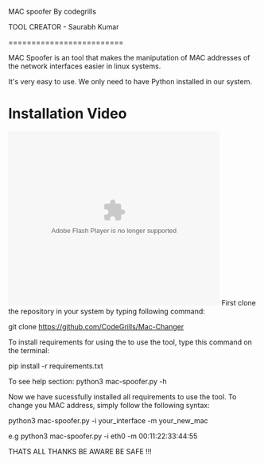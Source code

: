MAC spoofer By codegrills

TOOL CREATOR - Saurabh Kumar

=========================

MAC Spoofer is an tool that makes the maniputation of MAC
addresses of the network interfaces easier in linux systems.

It's very easy to use.
We only need to have Python installed in our system.

<h1> Installation Video </h1>
<object width="425" height="350">
  <param name="movie" value="https://www.youtube.com/embed/3c49AyDEpO8?si=XQ-jS2Pa0N3zy7Tl" />
  <param name="wmode" value="transparent" />
  <embed src="https://www.youtube.com/embed/3c49AyDEpO8?si=XQ-jS2Pa0N3zy7Tl"
         type="application/x-shockwave-flash"
         wmode="transparent" width="425" height="350" />
</object>
First clone the repository in your system  by typing following command:

git clone https://github.com/CodeGrills/Mac-Changer

To install requirements for using the to use the tool, type this command on the terminal:

pip install -r requirements.txt

To see help section:
python3 mac-spoofer.py -h

Now we have sucessfully installed all requirements to use the tool.
To change you MAC address, simply follow the following syntax:

python3 mac-spoofer.py -i your_interface -m your_new_mac

e.g python3 mac-spoofer.py -i eth0 -m 00:11:22:33:44:55

THATS ALL
THANKS 
BE AWARE BE SAFE !!!
